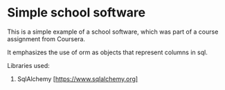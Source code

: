 Simple school software
======================

This is a simple example of a school software, which was part of a course assignment from Coursera.

It emphasizes the use of orm as objects that represent columns in sql.

Libraries used:

1. SqlAlchemy [https://www.sqlalchemy.org]
